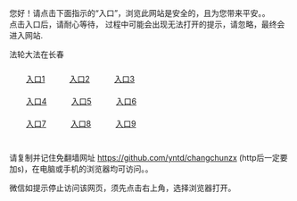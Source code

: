 您好！请点击下面指示的“入口”，浏览此网站是安全的，且为您带来平安。。 <br/>
点击入口后，请耐心等待， 过程中可能会出现无法打开的提示，请忽略，最终会进入网站. </br>

法轮大法在长春<br/>
<div style="padding:10px"><a style="margin:20px" target="_blank" href="https://dj2a9i3zrf9d3.cloudfront.net/2Qpsp?rofxwarw" id="ccLink1" rel="nofollow">入口1</a> <a target="_blank" style="margin:20px" href="https://d1lhv8nfeof93f.cloudfront.net/2Qpsp?aqhui" id="ccLink2" rel="nofollow">入口2</a> <a style="margin:20px" target="_blank" href="https://d2n3qxhu1cohmy.cloudfront.net/2Qpsp?oqkmlk" id="ccLink3" rel="nofollow">入口3</a></div>

<div style="padding:10px" ><a style="margin:20px" target="_blank" href="https://dj2a9i3zrf9d3.cloudfront.net/2Qpsp?rofxwarw" id="ccLink4" rel="nofollow">入口4</a> <a style="margin:20px" href="https://d1lhv8nfeof93f.cloudfront.net/2Qpsp?aqhui" target="_blank" id="ccLink5" rel="nofollow">入口5</a> <a style="margin:20px" href="https://d2n3qxhu1cohmy.cloudfront.net/2Qpsp?oqkmlk" target="_blank" id="ccLink6" rel="nofollow">入口6</a></div>

<div style="padding:10px"><a style="margin:20px" target="_blank" href="https://dj2a9i3zrf9d3.cloudfront.net/2Qpsp?rofxwarw" id="ccLink7" rel="nofollow">入口7</a> <a style="margin:20px" href="https://d1lhv8nfeof93f.cloudfront.net/2Qpsp?aqhui" target="_blank" id="ccLink8" rel="nofollow">入口8</a> <a style="margin:20px" target="_blank" href="https://d2n3qxhu1cohmy.cloudfront.net/2Qpsp?oqkmlk" id="ccLink9" rel="nofollow">入口9</a></div>

<br/>



请复制并记住免翻墙网址 https://github.com/yntd/changchunzx (http后一定要加s)，在电脑或手机的浏览器均可访问。。<br/>

微信如提示停止访问该网页，须先点击右上角，选择浏览器打开。
